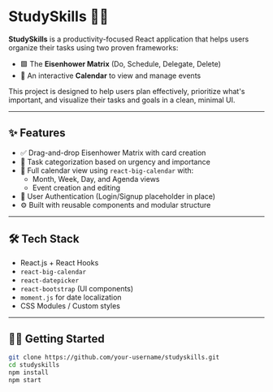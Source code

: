 # StudySkills 🧠📅

**StudySkills** is a productivity-focused React application that helps users organize their tasks using two proven frameworks:

- 🟩 The **Eisenhower Matrix** (Do, Schedule, Delegate, Delete)
- 📆 An interactive **Calendar** to view and manage events

This project is designed to help users plan effectively, prioritize what's important, and visualize their tasks and goals in a clean, minimal UI.

---

## ✨ Features

- ✅ Drag-and-drop Eisenhower Matrix with card creation
- 📌 Task categorization based on urgency and importance
- 📅 Full calendar view using `react-big-calendar` with:
  - Month, Week, Day, and Agenda views
  - Event creation and editing
- 🔐 User Authentication (Login/Signup placeholder in place)
- ⚙️ Built with reusable components and modular structure

---

## 🛠️ Tech Stack

- React.js + React Hooks
- `react-big-calendar`
- `react-datepicker`
- `react-bootstrap` (UI components)
- `moment.js` for date localization
- CSS Modules / Custom styles

---

## 🧑‍💻 Getting Started

```bash
git clone https://github.com/your-username/studyskills.git
cd studyskills
npm install
npm start

